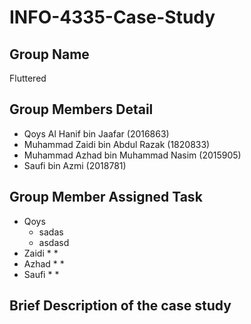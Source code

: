 # INFO-4335-Case-Study

## Group Name
Fluttered

## Group Members Detail
* Qoys Al Hanif bin Jaafar (2016863)
* Muhammad Zaidi bin Abdul Razak (1820833)
* Muhammad Azhad bin Muhammad Nasim (2015905)
* Saufi bin Azmi (2018781)

## Group Member Assigned Task
* Qoys
  * sadas
  * asdasd
* Zaidi
  *
  *
* Azhad
  *
  *
* Saufi
  *
  *

## Brief Description of the case study

  
